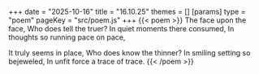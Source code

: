 +++
date = "2025-10-16"
title = "16.10.25"
themes = []
[params]
  type = "poem"
  pageKey = "src/poem.js"
+++
{{< poem >}}
The face upon the face,
Who does tell the truer?
In quiet moments there consumed,
In thoughts so running pace on pace,

It truly seems in place,
Who does know the thinner?
In smiling setting so bejeweled,
In unfit force a trace of trace.
{{< /poem >}}